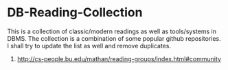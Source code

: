 # DB-Reading-Collection

This is a collection of classic/modern readings as well as tools/systems in DBMS. The collection is a combination of some popular github repositories. I shall try to update the list as well and remove duplicates.

1. http://cs-people.bu.edu/mathan/reading-groups/index.html#community
